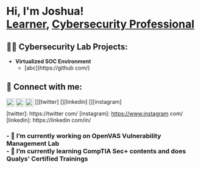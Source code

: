<h1>Hi, I'm Joshua! <br/><a href="https://github.com/joshmadakor1">Learner</a>, <a href="https://www.linkedin.com/in//">Cybersecurity Professional</a></h1>

<h2>👨‍💻 Cybersecurity Lab Projects:</h2>

- <b>Virtualized SOC Environment</b>
  - [abc](https://github com/)

<h2> 🤳 Connect with me:</h2>

[<img align="left" alt="JoshMadakor | Twitter" width="22px" src="https://cdn.jsdelivr.net/npm/simple-icons@v3/icons/twitter.svg" />][twitter]
[<img align="left" alt="JoshMadakor | LinkedIn" width="22px" src="https://cdn.jsdelivr.net/npm/simple-icons@v3/icons/linkedin.svg" />][linkedin]
[<img align="left" alt="JoshMadakor | Instagram" width="22px" src="https://cdn.jsdelivr.net/npm/simple-icons@v3/icons/instagram.svg" />][instagram]

[twitter]: https://twitter com/
[instagram]: https://www.instagram com/
[linkedin]: https://linkedin com/in/

<h3> - 🔭 I’m currently working on OpenVAS Vulnerability Management Lab <br>
- 🌱 I’m currently learning CompTIA Sec+ contents and does Qualys' Certified Trainings </h3>
<!--
**joshmadakor1/joshmadakor1** is a ✨ _special_ ✨ repository because its `README.md` (this file) appears on your GitHub profile.

Here are some ideas to get you started:

- 🔭 I’m currently working on ...
- 🌱 I’m currently learning ...
- 👯 I’m looking to collaborate on ...
- 🤔 I’m looking for help with ...
- 💬 Ask me about ...
- 📫 How to reach me: ...
- 😄 Pronouns: ...
- ⚡ Fun fact: ...
-->
